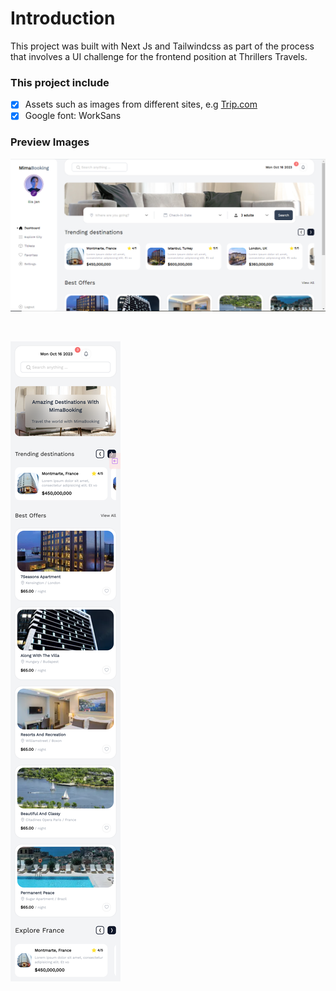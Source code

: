 # Introduction

This project was built with Next Js and Tailwindcss as part of the process that involves a UI challenge for the frontend position at Thrillers Travels.


### This project include

- [x] Assets such as images from different sites, e.g [Trip.com](https://trip.com)
- [x] Google font: WorkSans

### Preview Images

![Desktop view](./public/preview/desktop_view.PNG)

<br/>

![Mobile view](./public/preview/mobile_view.png)
